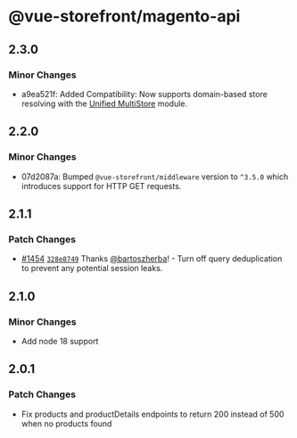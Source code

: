 # @vue-storefront/magento-api

## 2.3.0

### Minor Changes

- a9ea521f: Added Compatibility: Now supports domain-based store resolving with the [Unified MultiStore](https://github.com/vuestorefront/unified-multi-store) module.

## 2.2.0

### Minor Changes

- 07d2087a: Bumped `@vue-storefront/middleware` version to `^3.5.0` which introduces support for HTTP GET requests.

## 2.1.1

### Patch Changes

- [#1454](https://github.com/vuestorefront/magento2/pull/1454) [`328e8749`](https://github.com/vuestorefront/magento2/commit/328e8749a7bd730b8f3948684af05aed8b6a17b6) Thanks [@bartoszherba](https://github.com/bartoszherba)! - Turn off query deduplication to prevent any potential session leaks.

## 2.1.0

### Minor Changes

- Add node 18 support

## 2.0.1

### Patch Changes

- Fix products and productDetails endpoints to return 200 instead of 500 when no products found
